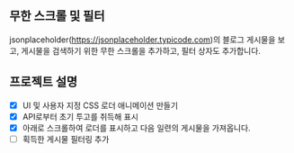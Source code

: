 ## 무한 스크롤 및 필터

jsonplaceholder(https://jsonplaceholder.typicode.com)의 블로그 게시물을 보고, 게시물을 검색하기 위한 무한 스크롤을 추가하고, 필터 상자도 추가합니다.

## 프로젝트 설명

- [x] UI 및 사용자 지정 CSS 로더 애니메이션 만들기
- [x] API로부터 초기 투고를 취득해 표시
- [x] 아래로 스크롤하여 로더를 표시하고 다음 일련의 게시물을 가져옵니다.
- [ ] 획득한 게시물 필터링 추가
